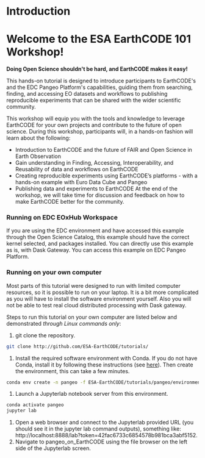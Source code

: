 # Introduction



# Welcome to the ESA EarthCODE 101 Workshop!

<b>Doing Open Science shouldn't be hard, and EarthCODE makes it easy!</b>

This hands-on tutorial is designed to introduce participants to EarthCODE's and the EDC Pangeo Platform's capabilities, guiding them from searching, finding, and accessing EO datasets and workflows to publishing reproducible experiments that can be shared with the wider scientific community.

This workshop will equip you with the tools and knowledge to leverage EarthCODE for your own projects and contribute to the future of open science. During this workshop, participants will, in a hands-on fashion will learn about the following:
- Introduction to EarthCODE and the future of FAIR and Open Science in Earth Observation
- Gain understanding in Finding, Accessing, Interoperability, and Reusability of data and workflows on EarthCODE
- Creating reproducible experiments using EarthCODE’s platforms - with a hands-on example with Euro Data Cube and Pangeo
- Publishing data and experiments to EarthCODE At the end of the workshop, we will take time for discussion and feedback on how to make EarthCODE better for the community.


### Running on EDC EOxHub Workspace

If you are using the EDC environment and have accessed this example through the Open Science Catalog, this example should have the correct kernel selected, and packages installed. You can directly use this example as is, with Dask Gateway. You can access this example on EDC Pangeo Platform.

### Running on your own computer

Most parts of this tutorial were designed to run with limited computer resources, so it is possible to run on your laptop.
It is a bit more complicated as you will have to install the software environment yourself. Also you will not be able to test real cloud distributed processing with Dask gateway.

Steps to run this tutorial on your own computer are listed below and demonstrated _through Linux commands only_:

1. git clone the repository.
```bash
git clone http://github.com/ESA-EarthCODE/tutorials/
```
1. Install the required software environment with Conda. If you do not have Conda, install it by following these instructions (see [here](https://docs.conda.io/en/latest/miniconda.html)). Then create the environment, this can take a few minutes.
```bash
conda env create -n pangeo -f ESA-EarthCODE/tutorials/pangeo/environment.yml
```
1. Launch a Jupyterlab notebook server from this environment.
```bash
conda activate pangeo
jupyter lab
```
1. Open a web browser and connect to the Jupyterlab provided URL (you should see it in the jupyter lab command outputs), something like: http://localhost:8888/lab?token=42fac6733c6854578b981bca3abf5152.
2. Navigate to pangeo_on_EarthCODE using the file browser on the left side of the Jupyterlab screen.

